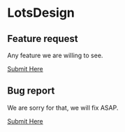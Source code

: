 # LotsDesign

## Feature request
Any feature we are willing to see.

[Submit Here](https://github.com/LotsDesign/issues/issues/new?assignees=&labels=&template=bug_report.md&title=)



## Bug report
We are sorry for that, we will fix ASAP.

[Submit Here](https://github.com/LotsDesign/issues/issues/new?assignees=&labels=&template=bug_report.md&title=) 
